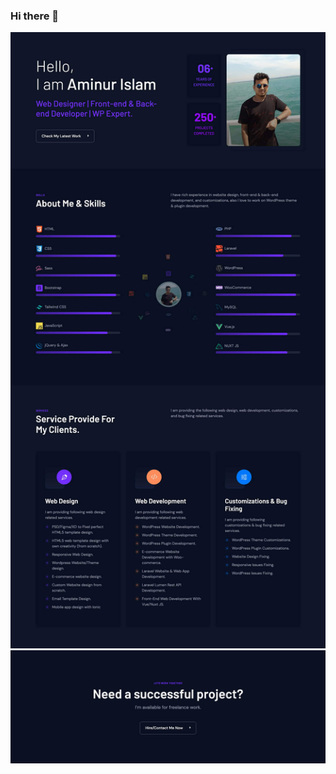 ### Hi there 👋
<a href="https://aiarnob.com/portfolio/" target="_blank"><img src="https://github.com/aminurislamarnob/aminurislamarnob/blob/main/ai-arnob-1.jpg" alt="Aminur Islam Arnob"/></a>
<a href="https://aiarnob.com/contact-me/" target="_blank"><img src="https://github.com/aminurislamarnob/aminurislamarnob/blob/main/ai-arnob-2.jpg" alt="Contact With Me"/></a>

<!--
**aminurislamarnob/aminurislamarnob** is a ✨ _special_ ✨ repository because its `README.md` (this file) appears on your GitHub profile.

Here are some ideas to get you started:

- 🔭 I’m currently working on ...
- 🌱 I’m currently learning ...
- 👯 I’m looking to collaborate on ...
- 🤔 I’m looking for help with ...
- 💬 Ask me about ...
- 📫 How to reach me: ...
- 😄 Pronouns: ...
- ⚡ Fun fact: ...
-->
